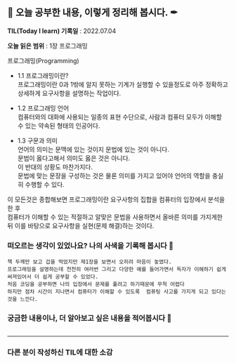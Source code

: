 ## 📕 오늘 공부한 내용, 이렇게 정리해 봅시다. ✒

**TIL(Today I learn) 기록일** : 2022.07.04

**오늘 읽은 범위** : 1장 프로그래밍

프로그래밍(Programming)

+ 1.1 프로그래밍이란?</br>
	프로그래밍이란 0과 1밖에 알지 못하는 기계가 실행할 수 있을정도로 아주 정확하고 상세하게 요구사항을 설명하는 작업이다.

+ 1.2 프로그래밍 언어</br>
	컴퓨터와의 대화에 사용되는 일종의 표현 수단으로, 사람과 컴퓨터 모두가 이해할 수 있는 약속된 형태의 인공어다.

+ 1.3 구문과 의미 </br>
     언어의 의미는 문맥에 있는 것이지 문법에 있는 것이 아니다.</br>
	문법이 옳다고해서 의미도 옳은 것은 아니다.</br>
	이 반대의 상황도 마찬가지다.</br>
	문법에 맞는 문장을 구성하는 것은 물론 의미를 가지고 있어야 언어의 역할을 충실히 수행할 수 있다.

이 모든것은 종합해보면 프로그래밍이란 요구사항의 집합을 컴퓨터의 입장에서 분석을 한 후 </br>
컴퓨터가 이해할 수 있는 적절하고 알맞은 문법을 사용하면서 올바른 의미를 가지게한 뒤 이를 바탕으로 요구사항을 실현(문제 해결)하는 것이다.  



### 떠오르는 생각이 있었나요? 나의 사색을 기록해 봅시다 💭

```
책 두께만 보고 겁을 먹었지만 제1장을 보면서 오히려 마음이 놓였다. 
프로그래밍을 설명하는데 천천히 여러번 그리고 다양한 예를 들어가면서 독자가 이해하기 쉽게 써져있어서 더 쉽게 공부할 수 있었다.
처음 코딩을 공부하면 나의 입장에서 문제를 풀려고 하기때문에 무척 어렵다
하지만 점차 시간이 지나면서 컴퓨터가 이해할 수 있도록  컴퓨팅 사고를 가지게 되고 있다는 것을 느낀다. 
```

### 궁금한 내용이나, 더 알아보고 싶은 내용을 적어봅시다 🤔

```
```

---

### 다른 분이 작성하신 TIL에 대한 소감


